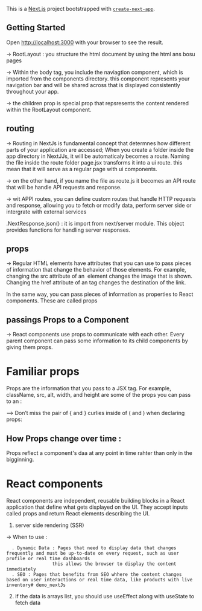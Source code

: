 This is a [Next.js](https://nextjs.org) project bootstrapped with [`create-next-app`](https://github.com/vercel/next.js/tree/canary/packages/create-next-app).

## Getting Started

Open [http://localhost:3000](http://localhost:3000) with your browser to see the result.

-> RootLayout : you structure the html document by using the html ans bosu pages

-> Within the body tag, you include the naviagtion component, which is imported from the components directory. 
   this component represents your navigation bar and will be shared across that is displayed consistently throughout your app. 

-> the children prop is special prop that repsresents the content rendered within the RootLayout component. 

## routing 

-> Routing in NextJs is fundamental concept that determnes how different parts of your application are accessed; When you create a folder inside the app directory in NextJJs, it will be automaticaly becomes a route. Naming the file inside the route folder page.jsx transforms it into a ui route. this mean that it will serve as a regular page with ui components. 

-> on the other hand, if you name the file as route.js it becomes an API route that will be handle API requests and response. 

-> wit APPI routes, you can define custom routes that handle HTTP requests and response, allowing you to fetch or modify data, perform server side or intergrate with external services

   .NextResponse.json()  : it is import from next/server module. This object provides functions for handling server responses.


## props 
-> Regular HTML elements have attributes that you can use to pass pieces of information that change the behavior of those elements. For example, changing the src attribute of an <img> element changes the image that is shown. Changing the href attribute of an <a> tag changes the destination of the link.

In the same way, you can pass pieces of information as properties to React components. These are called props


## passings Props to a Component

-> React components use props to communicate with each other. Every parent component can pass some information to its child components by giving them props. 
# Familiar props 
Props are the information that you pass to a JSX tag. For example, className, src, alt, width, and height are some of the props you can pass to an <img>:

--> Don’t miss the pair of { and } curlies inside of ( and ) when declaring props:

## How Props change over time : 
  
  Props reflect a component's daa at any point in time rahter than only in the bigginning.

# React components

React components are independent, reusable building blocks in a React application that define what gets displayed on the UI. They accept inputs called props and return React elements describing the UI.

1. server side rendering (SSR)

  -> When to use : 

      . Dynamic Data : Pages that need to display data that changes frequently and must be up-to-date on every request, such as user profile or real time dashboards
                     this allows the browser to display the content immediately
      . SEO : Pages that benefits from SEO whhere the content changes based on user interactions or real time data, like products with live inventory# demo_nextJs


2. if the data is arrays list, you should use useEffect along with useState to fetch data 
